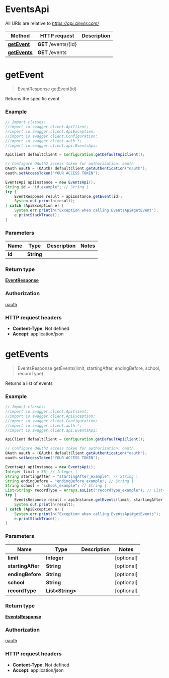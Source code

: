 # EventsApi

All URIs are relative to *https://api.clever.com/*

Method | HTTP request | Description
------------- | ------------- | -------------
[**getEvent**](EventsApi.md#getEvent) | **GET** /events/{id} | 
[**getEvents**](EventsApi.md#getEvents) | **GET** /events | 

<a name="getEvent"></a>
# **getEvent**
> EventResponse getEvent(id)



Returns the specific event

### Example
```java
// Import classes:
//import io.swagger.client.ApiClient;
//import io.swagger.client.ApiException;
//import io.swagger.client.Configuration;
//import io.swagger.client.auth.*;
//import io.swagger.client.api.EventsApi;

ApiClient defaultClient = Configuration.getDefaultApiClient();

// Configure OAuth2 access token for authorization: oauth
OAuth oauth = (OAuth) defaultClient.getAuthentication("oauth");
oauth.setAccessToken("YOUR ACCESS TOKEN");

EventsApi apiInstance = new EventsApi();
String id = "id_example"; // String | 
try {
    EventResponse result = apiInstance.getEvent(id);
    System.out.println(result);
} catch (ApiException e) {
    System.err.println("Exception when calling EventsApi#getEvent");
    e.printStackTrace();
}
```

### Parameters

Name | Type | Description  | Notes
------------- | ------------- | ------------- | -------------
 **id** | **String**|  |

### Return type

[**EventResponse**](EventResponse.md)

### Authorization

[oauth](../README.md#oauth)

### HTTP request headers

 - **Content-Type**: Not defined
 - **Accept**: application/json

<a name="getEvents"></a>
# **getEvents**
> EventsResponse getEvents(limit, startingAfter, endingBefore, school, recordType)



Returns a list of events

### Example
```java
// Import classes:
//import io.swagger.client.ApiClient;
//import io.swagger.client.ApiException;
//import io.swagger.client.Configuration;
//import io.swagger.client.auth.*;
//import io.swagger.client.api.EventsApi;

ApiClient defaultClient = Configuration.getDefaultApiClient();

// Configure OAuth2 access token for authorization: oauth
OAuth oauth = (OAuth) defaultClient.getAuthentication("oauth");
oauth.setAccessToken("YOUR ACCESS TOKEN");

EventsApi apiInstance = new EventsApi();
Integer limit = 56; // Integer | 
String startingAfter = "startingAfter_example"; // String | 
String endingBefore = "endingBefore_example"; // String | 
String school = "school_example"; // String | 
List<String> recordType = Arrays.asList("recordType_example"); // List<String> | 
try {
    EventsResponse result = apiInstance.getEvents(limit, startingAfter, endingBefore, school, recordType);
    System.out.println(result);
} catch (ApiException e) {
    System.err.println("Exception when calling EventsApi#getEvents");
    e.printStackTrace();
}
```

### Parameters

Name | Type | Description  | Notes
------------- | ------------- | ------------- | -------------
 **limit** | **Integer**|  | [optional]
 **startingAfter** | **String**|  | [optional]
 **endingBefore** | **String**|  | [optional]
 **school** | **String**|  | [optional]
 **recordType** | [**List&lt;String&gt;**](String.md)|  | [optional]

### Return type

[**EventsResponse**](EventsResponse.md)

### Authorization

[oauth](../README.md#oauth)

### HTTP request headers

 - **Content-Type**: Not defined
 - **Accept**: application/json

